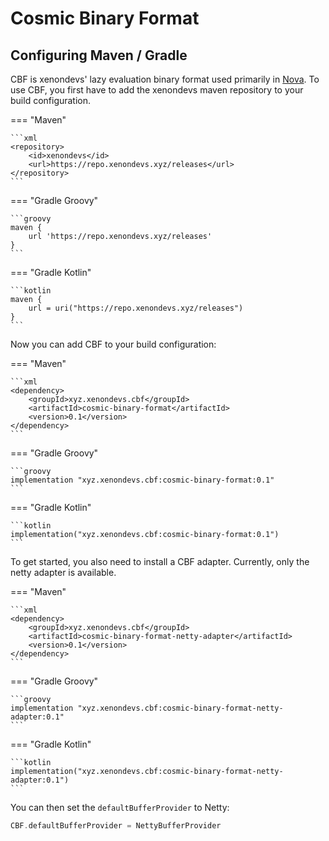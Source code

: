 # Cosmic Binary Format

## Configuring Maven / Gradle

CBF is xenondevs' lazy evaluation binary format used primarily in [Nova](https://spigotmc.org/resources/93648/). To use
CBF, you first have to add the xenondevs maven repository to your build configuration.

=== "Maven"

    ```xml
    <repository>
        <id>xenondevs</id>
        <url>https://repo.xenondevs.xyz/releases</url>
    </repository>
    ```

=== "Gradle Groovy"

    ```groovy
    maven {
        url 'https://repo.xenondevs.xyz/releases'
    }
    ```

=== "Gradle Kotlin"

    ```kotlin
    maven {
        url = uri("https://repo.xenondevs.xyz/releases")
    }
    ```

Now you can add CBF to your build configuration:

=== "Maven"

    ```xml
    <dependency>
        <groupId>xyz.xenondevs.cbf</groupId>
        <artifactId>cosmic-binary-format</artifactId>
        <version>0.1</version>
    </dependency>
    ```

=== "Gradle Groovy"

    ```groovy
    implementation "xyz.xenondevs.cbf:cosmic-binary-format:0.1"
    ```

=== "Gradle Kotlin"

    ```kotlin
    implementation("xyz.xenondevs.cbf:cosmic-binary-format:0.1")
    ```

To get started, you also need to install a CBF adapter. Currently, only the netty adapter is available.

=== "Maven"

    ```xml
    <dependency>
        <groupId>xyz.xenondevs.cbf</groupId>
        <artifactId>cosmic-binary-format-netty-adapter</artifactId>
        <version>0.1</version>
    </dependency>
    ```

=== "Gradle Groovy"

    ```groovy
    implementation "xyz.xenondevs.cbf:cosmic-binary-format-netty-adapter:0.1"
    ```

=== "Gradle Kotlin"

    ```kotlin
    implementation("xyz.xenondevs.cbf:cosmic-binary-format-netty-adapter:0.1")
    ```

You can then set the ``defaultBufferProvider`` to Netty:

```kotlin
CBF.defaultBufferProvider = NettyBufferProvider
```